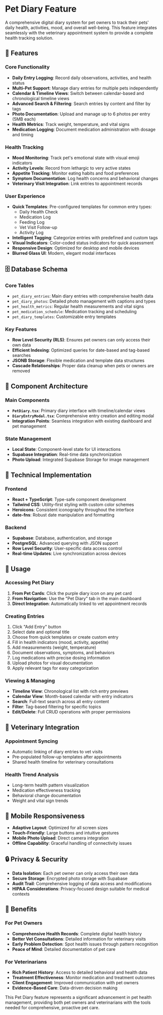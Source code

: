 # Pet Diary Feature

A comprehensive digital diary system for pet owners to track their pets' daily health, activities, mood, and overall well-being. This feature integrates seamlessly with the veterinary appointment system to provide a complete health tracking solution.

## 🎯 Features

### Core Functionality
- **Daily Entry Logging**: Record daily observations, activities, and health status
- **Multi-Pet Support**: Manage diary entries for multiple pets independently  
- **Calendar & Timeline Views**: Switch between calendar-based and chronological timeline views
- **Advanced Search & Filtering**: Search entries by content and filter by tags
- **Photo Documentation**: Upload and manage up to 6 photos per entry (5MB each)
- **Health Metrics**: Track weight, temperature, and vital signs
- **Medication Logging**: Document medication administration with dosage and timing

### Health Tracking
- **Mood Monitoring**: Track pet's emotional state with visual emoji indicators
- **Activity Levels**: Record from lethargic to very active states
- **Appetite Tracking**: Monitor eating habits and food preferences
- **Symptom Documentation**: Log health concerns and behavioral changes
- **Veterinary Visit Integration**: Link entries to appointment records

### User Experience
- **Quick Templates**: Pre-configured templates for common entry types:
  - Daily Health Check
  - Medication Log
  - Feeding Log  
  - Vet Visit Follow-up
  - Activity Log
- **Intelligent Tagging**: Categorize entries with predefined and custom tags
- **Visual Indicators**: Color-coded status indicators for quick assessment
- **Responsive Design**: Optimized for desktop and mobile devices
- **Blurred Glass UI**: Modern, elegant modal interfaces

## 🗄️ Database Schema

### Core Tables
- `pet_diary_entries`: Main diary entries with comprehensive health data
- `pet_diary_photos`: Detailed photo management with captions and types
- `pet_health_metrics`: Regular health measurements and vital signs
- `pet_medication_schedule`: Medication tracking and scheduling
- `pet_diary_templates`: Customizable entry templates

### Key Features
- **Row Level Security (RLS)**: Ensures pet owners can only access their own data
- **Efficient Indexing**: Optimized queries for date-based and tag-based searches
- **JSONB Storage**: Flexible medication and template data structures
- **Cascade Relationships**: Proper data cleanup when pets or owners are removed

## 🎨 Component Architecture

### Main Components
- **`PetDiary.tsx`**: Primary diary interface with timeline/calendar views
- **`DiaryEntryModal.tsx`**: Comprehensive entry creation and editing modal
- **Integration Points**: Seamless integration with existing dashboard and pet management

### State Management
- **Local State**: Component-level state for UI interactions
- **Supabase Integration**: Real-time data synchronization
- **Photo Upload**: Integrated Supabase Storage for image management

## 🔧 Technical Implementation

### Frontend
- **React + TypeScript**: Type-safe component development
- **Tailwind CSS**: Utility-first styling with custom color schemes
- **Heroicons**: Consistent iconography throughout the interface
- **date-fns**: Robust date manipulation and formatting

### Backend
- **Supabase**: Database, authentication, and storage
- **PostgreSQL**: Advanced querying with JSON support
- **Row Level Security**: User-specific data access control
- **Real-time Updates**: Live synchronization across devices

## 🚀 Usage

### Accessing Pet Diary
1. **From Pet Cards**: Click the purple diary icon on any pet card
2. **From Navigation**: Use the "Pet Diary" tab in the main dashboard
3. **Direct Integration**: Automatically linked to vet appointment records

### Creating Entries
1. Click "Add Entry" button
2. Select date and optional title
3. Choose from quick templates or create custom entry
4. Fill in health indicators (mood, activity, appetite)
5. Add measurements (weight, temperature)
6. Document observations, symptoms, and behaviors
7. Log medications with precise dosing information
8. Upload photos for visual documentation
9. Apply relevant tags for easy categorization

### Viewing & Managing
- **Timeline View**: Chronological list with rich entry previews
- **Calendar View**: Month-based calendar with entry indicators
- **Search**: Full-text search across all entry content
- **Filter**: Tag-based filtering for specific topics
- **Edit/Delete**: Full CRUD operations with proper permissions

## 🏥 Veterinary Integration

### Appointment Syncing
- Automatic linking of diary entries to vet visits
- Pre-populated follow-up templates after appointments
- Shared health timeline for veterinary consultations

### Health Trend Analysis
- Long-term health pattern visualization
- Medication effectiveness tracking
- Behavioral change documentation
- Weight and vital sign trends

## 📱 Mobile Responsiveness

- **Adaptive Layout**: Optimized for all screen sizes
- **Touch-Friendly**: Large buttons and intuitive gestures  
- **Mobile Photo Upload**: Direct camera integration
- **Offline Capability**: Graceful handling of connectivity issues

## 🔒 Privacy & Security

- **Data Isolation**: Each pet owner can only access their own data
- **Secure Storage**: Encrypted photo storage with Supabase
- **Audit Trail**: Comprehensive logging of data access and modifications
- **HIPAA Considerations**: Privacy-focused design suitable for medical contexts

## 🎯 Benefits

### For Pet Owners
- **Comprehensive Health Records**: Complete digital health history
- **Better Vet Consultations**: Detailed information for veterinary visits
- **Early Problem Detection**: Spot health issues through pattern recognition
- **Peace of Mind**: Detailed documentation of pet care

### For Veterinarians  
- **Rich Patient History**: Access to detailed behavioral and health data
- **Treatment Effectiveness**: Monitor medication and treatment outcomes
- **Client Engagement**: Improved communication with pet owners
- **Evidence-Based Care**: Data-driven decision making

This Pet Diary feature represents a significant advancement in pet health management, providing both pet owners and veterinarians with the tools needed for comprehensive, proactive pet care.